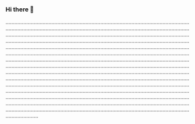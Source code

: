 ### Hi there 👋

..........................................................................................................................................................................................................................................................................................................................................................................................................................................................................................................................................................................................................................................................................................................................................................................................................................................................................................................................................................................................................................................................................................................................................................................................................................................................................................................................................................................................................................................................................................................................................................................................................................................................................................................................................................................................................................................................................................................................................................